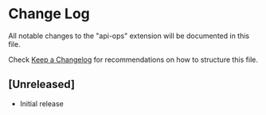 # Change Log

All notable changes to the "api-ops" extension will be documented in this file.

Check [Keep a Changelog](http://keepachangelog.com/) for recommendations on how to structure this file.

## [Unreleased]

- Initial release